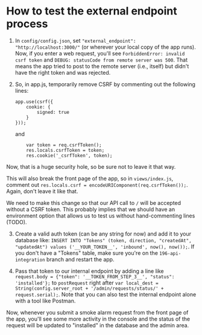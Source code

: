 # How to test the external endpoint process


1. In `config/config.json`, set `"external_endpoint":
"http://localhost:3000/"` (or wherever your local copy of the app runs).
Now, if you enter a web request, you'll see `ForbiddenError: invalid
csrf token` and `DEBUG: statusCode from remote server was 500`.  That
means the app tried to post to the remote server (i.e., itself) but
didn't have the right token and was rejected.


2. So, in app.js, temporarily remove CSRF by commenting out the
following lines:

    ```
    app.use(csrf({
        cookie: {
            signed: true
        }
    }));
    ```
    and
    
    ```
        var token = req.csrfToken();
        res.locals.csrfToken = token;
        res.cookie('_csrfToken', token);
    ```

  Now, that is a huge security hole, so be sure not to leave it that
  way.

  This will also break the front page of the app, so in
  `views/index.js`, comment out `res.locals.csrf =
  encodeURIComponent(req.csrfToken());`.  Again, don't leave it like
  that.

  We need to make this change so that our API call to `/` will be
  accepted without a CSRF token.  This probably implies that we should
  have an environment option that allows us to test us without
  hand-commenting lines (TODO).

3. Create a valid auth token (can be any string for now) and add it to
your database like: `INSERT INTO "Tokens" (token, direction,
"createdAt", "updatedAt") values ('__YOUR_TOKEN__', 'inbound', now(),
now());`.  If you don't have a "Tokens" table, make sure you're on the
`196-api-integration` branch and restart the app.

4. Pass that token to our internal endpoint by adding a line like
`request.body = {"token": '__TOKEN_FROM_STEP_3__', "status":
'installed'};` to `postRequest` right after `var local_dest =
String(config.server_root + '/admin/requests/status/' +
request.serial);`.  Note that you can also test the internal endpoint
alone with a tool like Postman.




Now, whenever you submit a smoke alarm request from the front page of
the app, you'll see some more activity in the console and the status of
the request will be updated to "installed" in the database and the admin
area.

